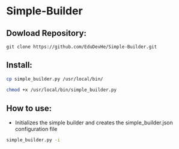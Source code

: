 # Simple-Builder

## Dowload Repository:
`git clone https://github.com/EduDevHe/Simple-Builder.git`

## Install:
```bash
cp simple_builder.py /usr/local/bin/
```
```bash
chmod +x /usr/local/bin/simple_builder.py
```
## How to use:
- Initializes the simple builder and creates the simple_builder.json configuration file
```bash
simple_builder.py -i
```

